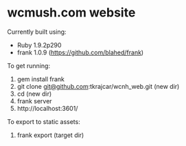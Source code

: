 # wcmush.com website

Currently built using:

- Ruby 1.9.2p290
- frank 1.0.9 (https://github.com/blahed/frank)

To get running:

1. gem install frank
2. git clone git@github.com:tkrajcar/wcnh_web.git (new dir)
3. cd (new dir)
4. frank server
5. http://localhost:3601/

To export to static assets:

1. frank export (target dir)
